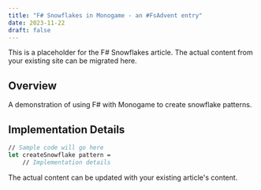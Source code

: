 ```yaml
---
title: "F# Snowflakes in Monogame - an #FsAdvent entry"
date: 2023-11-22
draft: false
---
```


This is a placeholder for the F# Snowflakes article. The actual content from your existing site can be migrated here.

## Overview

A demonstration of using F# with Monogame to create snowflake patterns.

## Implementation Details

```fsharp
// Sample code will go here
let createSnowflake pattern = 
    // Implementation details
```

The actual content can be updated with your existing article's content.
